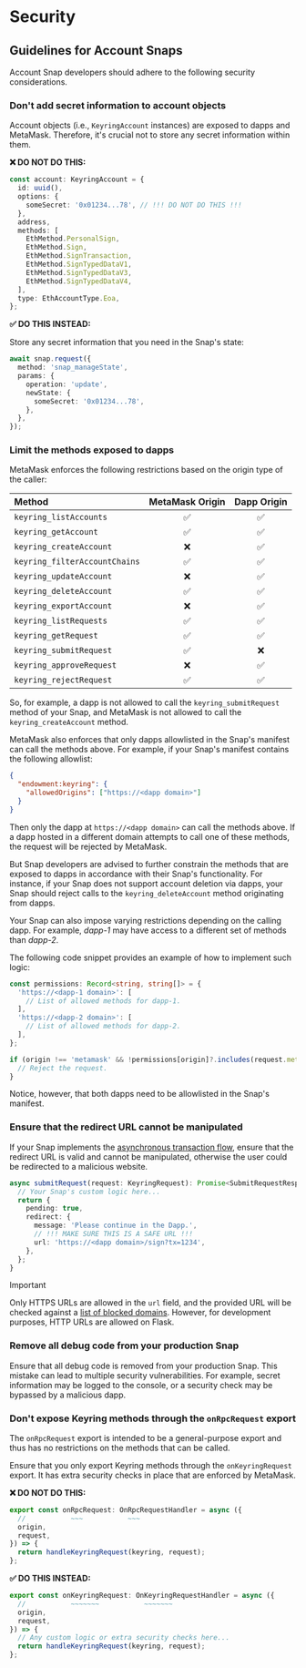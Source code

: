 # Security

## Guidelines for Account Snaps

Account Snap developers should adhere to the following security considerations.

### Don't add secret information to account objects

Account objects (i.e., `KeyringAccount` instances) are exposed to dapps and
MetaMask. Therefore, it's crucial not to store any secret information within
them.

**:x: DO NOT DO THIS:**

```ts
const account: KeyringAccount = {
  id: uuid(),
  options: {
    someSecret: '0x01234...78', // !!! DO NOT DO THIS !!!
  },
  address,
  methods: [
    EthMethod.PersonalSign,
    EthMethod.Sign,
    EthMethod.SignTransaction,
    EthMethod.SignTypedDataV1,
    EthMethod.SignTypedDataV3,
    EthMethod.SignTypedDataV4,
  ],
  type: EthAccountType.Eoa,
};
```

**:white_check_mark: DO THIS INSTEAD:**

Store any secret information that you need in the Snap's state:

```ts
await snap.request({
  method: 'snap_manageState',
  params: {
    operation: 'update',
    newState: {
      someSecret: '0x01234...78',
    },
  },
});
```

### Limit the methods exposed to dapps

MetaMask enforces the following restrictions based on the origin type of the
caller:

| Method                        |  MetaMask Origin   |    Dapp Origin     |
| :---------------------------- | :----------------: | :----------------: |
| `keyring_listAccounts`        | :white_check_mark: | :white_check_mark: |
| `keyring_getAccount`          | :white_check_mark: | :white_check_mark: |
| `keyring_createAccount`       |        :x:         | :white_check_mark: |
| `keyring_filterAccountChains` | :white_check_mark: | :white_check_mark: |
| `keyring_updateAccount`       |        :x:         | :white_check_mark: |
| `keyring_deleteAccount`       | :white_check_mark: | :white_check_mark: |
| `keyring_exportAccount`       |        :x:         | :white_check_mark: |
| `keyring_listRequests`        | :white_check_mark: | :white_check_mark: |
| `keyring_getRequest`          | :white_check_mark: | :white_check_mark: |
| `keyring_submitRequest`       | :white_check_mark: |        :x:         |
| `keyring_approveRequest`      |        :x:         | :white_check_mark: |
| `keyring_rejectRequest`       | :white_check_mark: | :white_check_mark: |

So, for example, a dapp is not allowed to call the `keyring_submitRequest`
method of your Snap, and MetaMask is not allowed to call the
`keyring_createAccount` method.

MetaMask also enforces that only dapps allowlisted in the Snap's manifest can
call the methods above. For example, if your Snap's manifest contains the
following allowlist:

```json
{
  "endowment:keyring": {
    "allowedOrigins": ["https://<dapp domain>"]
  }
}
```

Then only the dapp at `https://<dapp domain>` can call the methods above. If a
dapp hosted in a different domain attempts to call one of these methods, the
request will be rejected by MetaMask.

But Snap developers are advised to further constrain the methods that are
exposed to dapps in accordance with their Snap's functionality. For instance,
if your Snap does not support account deletion via dapps, your Snap should
reject calls to the `keyring_deleteAccount` method originating from dapps.

Your Snap can also impose varying restrictions depending on the calling dapp.
For example, _dapp-1_ may have access to a different set of methods than
_dapp-2_.

The following code snippet provides an example of how to implement such logic:

```ts
const permissions: Record<string, string[]> = {
  'https://<dapp-1 domain>': [
    // List of allowed methods for dapp-1.
  ],
  'https://<dapp-2 domain>': [
    // List of allowed methods for dapp-2.
  ],
};

if (origin !== 'metamask' && !permissions[origin]?.includes(request.method)) {
  // Reject the request.
}
```

Notice, however, that both dapps need to be allowlisted in the Snap's manifest.

### Ensure that the redirect URL cannot be manipulated

If your Snap implements the [asynchronous transaction
flow](./architecture.md#transaction-flow), ensure that the redirect URL is
valid and cannot be manipulated, otherwise the user could be redirected to a
malicious website.

```ts
async submitRequest(request: KeyringRequest): Promise<SubmitRequestResponse> {
  // Your Snap's custom logic here...
  return {
    pending: true,
    redirect: {
      message: 'Please continue in the Dapp.',
      // !!! MAKE SURE THIS IS A SAFE URL !!!
      url: 'https://<dapp domain>/sign?tx=1234',
    },
  };
}
```

> [!IMPORTANT]
> Only HTTPS URLs are allowed in the `url` field, and the provided URL will be
> checked against a [list of blocked domains][eth-phishing-detect]. However,
> for development purposes, HTTP URLs are allowed on Flask.

### Remove all debug code from your production Snap

Ensure that all debug code is removed from your production Snap. This mistake
can lead to multiple security vulnerabilities. For example, secret information
may be logged to the console, or a security check may be bypassed by a
malicious dapp.

### Don't expose Keyring methods through the `onRpcRequest` export

The `onRpcRequest` export is intended to be a general-purpose export and thus
has no restrictions on the methods that can be called.

Ensure that you only export Keyring methods through the `onKeyringRequest`
export. It has extra security checks in place that are enforced by MetaMask.

**:x: DO NOT DO THIS:**

```ts
export const onRpcRequest: OnRpcRequestHandler = async ({
  //           ~~~           ~~~
  origin,
  request,
}) => {
  return handleKeyringRequest(keyring, request);
};
```

**:white_check_mark: DO THIS INSTEAD:**

```ts
export const onKeyringRequest: OnKeyringRequestHandler = async ({
  //           ~~~~~~~           ~~~~~~~
  origin,
  request,
}) => {
  // Any custom logic or extra security checks here...
  return handleKeyringRequest(keyring, request);
};
```

[eth-phishing-detect]: https://github.com/MetaMask/eth-phishing-detect
